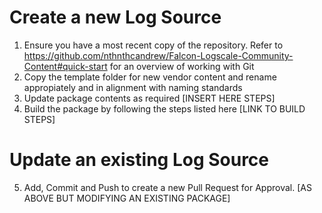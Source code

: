 # Create a new Log Source
1. Ensure you have a most recent copy of the repository. Refer to https://github.com/nthnthcandrew/Falcon-Logscale-Community-Content#quick-start for an overview of working with Git
2. Copy the template folder for new vendor content and rename appropiately and in alignment with naming standards
3. Update package contents as required [INSERT HERE STEPS]
4. Build the package by following the steps listed here [LINK TO BUILD STEPS]
# Update an existing Log Source
5. Add, Commit and Push to create a new Pull Request for Approval.
[AS ABOVE BUT MODIFYING AN EXISTING PACKAGE]
